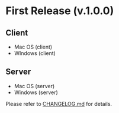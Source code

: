 # First Release (v.1.0.0)

## Client
- Mac OS (client)
- WIndows (client)

## Server
- Mac OS (server)
- Windows (server)

Please refer to [CHANGELOG.md](https://github.com/vuejs/pinia/blob/v3/packages/pinia/CHANGELOG.md) for details.